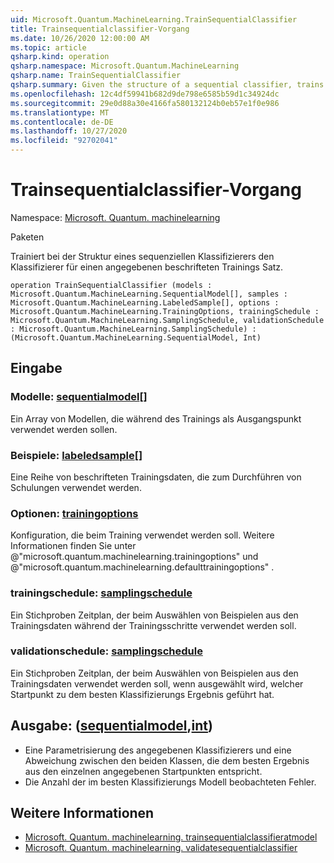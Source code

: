 ```yaml
---
uid: Microsoft.Quantum.MachineLearning.TrainSequentialClassifier
title: Trainsequentialclassifier-Vorgang
ms.date: 10/26/2020 12:00:00 AM
ms.topic: article
qsharp.kind: operation
qsharp.namespace: Microsoft.Quantum.MachineLearning
qsharp.name: TrainSequentialClassifier
qsharp.summary: Given the structure of a sequential classifier, trains the classifier on a given labeled training set.
ms.openlocfilehash: 12c4df59941b682d9de798e6585b59d1c34924dc
ms.sourcegitcommit: 29e0d88a30e4166fa580132124b0eb57e1f0e986
ms.translationtype: MT
ms.contentlocale: de-DE
ms.lasthandoff: 10/27/2020
ms.locfileid: "92702041"
---
```

# <a name="trainsequentialclassifier-operation"></a>Trainsequentialclassifier-Vorgang

Namespace: [Microsoft. Quantum. machinelearning](xref:Microsoft.Quantum.MachineLearning)

Paketen [](https://nuget.org/packages/)


Trainiert bei der Struktur eines sequenziellen Klassifizierers den Klassifizierer für einen angegebenen beschrifteten Trainings Satz.

```qsharp
operation TrainSequentialClassifier (models : Microsoft.Quantum.MachineLearning.SequentialModel[], samples : Microsoft.Quantum.MachineLearning.LabeledSample[], options : Microsoft.Quantum.MachineLearning.TrainingOptions, trainingSchedule : Microsoft.Quantum.MachineLearning.SamplingSchedule, validationSchedule : Microsoft.Quantum.MachineLearning.SamplingSchedule) : (Microsoft.Quantum.MachineLearning.SequentialModel, Int)
```


## <a name="input"></a>Eingabe

### <a name="models--sequentialmodel"></a>Modelle: [sequentialmodel](xref:Microsoft.Quantum.MachineLearning.SequentialModel)[]

Ein Array von Modellen, die während des Trainings als Ausgangspunkt verwendet werden sollen.


### <a name="samples--labeledsample"></a>Beispiele: [labeledsample](xref:Microsoft.Quantum.MachineLearning.LabeledSample)[]

Eine Reihe von beschrifteten Trainingsdaten, die zum Durchführen von Schulungen verwendet werden.


### <a name="options--trainingoptions"></a>Optionen: [trainingoptions](xref:Microsoft.Quantum.MachineLearning.TrainingOptions)

Konfiguration, die beim Training verwendet werden soll. Weitere Informationen finden Sie unter @"microsoft.quantum.machinelearning.trainingoptions" und @"microsoft.quantum.machinelearning.defaulttrainingoptions" .


### <a name="trainingschedule--samplingschedule"></a>trainingschedule: [samplingschedule](xref:Microsoft.Quantum.MachineLearning.SamplingSchedule)

Ein Stichproben Zeitplan, der beim Auswählen von Beispielen aus den Trainingsdaten während der Trainingsschritte verwendet werden soll.


### <a name="validationschedule--samplingschedule"></a>validationschedule: [samplingschedule](xref:Microsoft.Quantum.MachineLearning.SamplingSchedule)

Ein Stichproben Zeitplan, der beim Auswählen von Beispielen aus den Trainingsdaten verwendet werden soll, wenn ausgewählt wird, welcher Startpunkt zu dem besten Klassifizierungs Ergebnis geführt hat.



## <a name="output--sequentialmodelint"></a>Ausgabe: ([sequentialmodel](xref:Microsoft.Quantum.MachineLearning.SequentialModel),[int](xref:microsoft.quantum.lang-ref.int))

- Eine Parametrisierung des angegebenen Klassifizierers und eine Abweichung zwischen den beiden Klassen, die dem besten Ergebnis aus den einzelnen angegebenen Startpunkten entspricht.
- Die Anzahl der im besten Klassifizierungs Modell beobachteten Fehler.

## <a name="see-also"></a>Weitere Informationen

- [Microsoft. Quantum. machinelearning. trainsequentialclassifieratmodel](xref:Microsoft.Quantum.MachineLearning.TrainSequentialClassifierAtModel)
- [Microsoft. Quantum. machinelearning. validatesequentialclassifier](xref:Microsoft.Quantum.MachineLearning.ValidateSequentialClassifier)